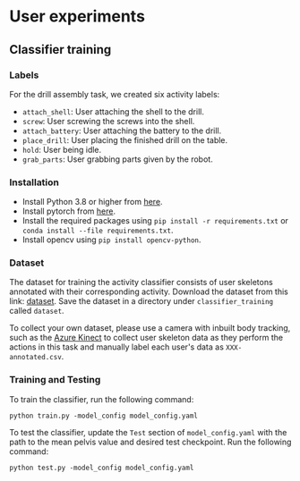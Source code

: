 # User experiments

## Classifier training

### Labels
For the drill assembly task, we created six activity labels:
- `attach_shell`: User attaching the shell to the drill.
- `screw`: User screwing the screws into the shell.
- `attach_battery`: User attaching the battery to the drill.
- `place_drill`: User placing the finished drill on the table.
- `hold`: User being idle.
- `grab_parts`: User grabbing parts given by the robot.

### Installation
- Install Python 3.8 or higher from [here](https://www.python.org/downloads/).
- Install pytorch from [here](https://pytorch.org/get-started/locally/).
- Install the required packages using `pip install -r requirements.txt` or `conda install --file requirements.txt`.
- Install opencv using `pip install opencv-python`.

### Dataset
The dataset for training the activity classifier consists of user skeletons annotated with their corresponding activity. Download the dataset from this link: [dataset](https://www.dropbox.com/scl/fo/cqb8toktjnmidtg99fzmn/AFbFgfGcpfV1Q-L9kT6uG1Y?rlkey=0nnh24191bynga1azppoe20vj&st=iddt2vuk&dl=0). Save the dataset in a directory under `classifier_training` called `dataset`.

To collect your own dataset, please use a camera with inbuilt body tracking, such as the [Azure Kinect](https://github.com/microsoft/Azure_Kinect_ROS_Driver/blob/melodic/docs/usage.md) to collect user skeleton data as they perform the actions in this task and manually label each user's data as `XXX-annotated.csv`.

### Training and Testing
To train the classifier, run the following command:
```
python train.py -model_config model_config.yaml
```

To test the classifier, update the `Test` section of `model_config.yaml` with the path to the mean pelvis value and desired test checkpoint. Run the following command:
```
python test.py -model_config model_config.yaml
```